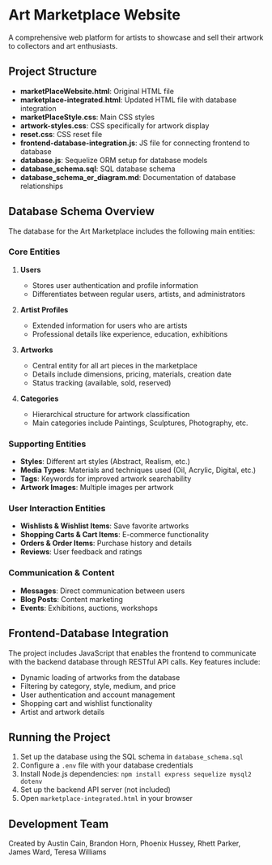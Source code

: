 # Art Marketplace Website

A comprehensive web platform for artists to showcase and sell their artwork to collectors and art enthusiasts.

## Project Structure

- **marketPlaceWebsite.html**: Original HTML file
- **marketplace-integrated.html**: Updated HTML file with database integration
- **marketPlaceStyle.css**: Main CSS styles
- **artwork-styles.css**: CSS specifically for artwork display
- **reset.css**: CSS reset file
- **frontend-database-integration.js**: JS file for connecting frontend to database
- **database.js**: Sequelize ORM setup for database models
- **database_schema.sql**: SQL database schema
- **database_schema_er_diagram.md**: Documentation of database relationships

## Database Schema Overview

The database for the Art Marketplace includes the following main entities:

### Core Entities

1. **Users**
   - Stores user authentication and profile information
   - Differentiates between regular users, artists, and administrators

2. **Artist Profiles**
   - Extended information for users who are artists
   - Professional details like experience, education, exhibitions

3. **Artworks**
   - Central entity for all art pieces in the marketplace
   - Details include dimensions, pricing, materials, creation date
   - Status tracking (available, sold, reserved)

4. **Categories**
   - Hierarchical structure for artwork classification
   - Main categories include Paintings, Sculptures, Photography, etc.

### Supporting Entities

- **Styles**: Different art styles (Abstract, Realism, etc.)
- **Media Types**: Materials and techniques used (Oil, Acrylic, Digital, etc.)
- **Tags**: Keywords for improved artwork searchability
- **Artwork Images**: Multiple images per artwork

### User Interaction Entities

- **Wishlists & Wishlist Items**: Save favorite artworks
- **Shopping Carts & Cart Items**: E-commerce functionality
- **Orders & Order Items**: Purchase history and details
- **Reviews**: User feedback and ratings

### Communication & Content

- **Messages**: Direct communication between users
- **Blog Posts**: Content marketing
- **Events**: Exhibitions, auctions, workshops

## Frontend-Database Integration

The project includes JavaScript that enables the frontend to communicate with the backend database through RESTful API calls. Key features include:

- Dynamic loading of artworks from the database
- Filtering by category, style, medium, and price
- User authentication and account management
- Shopping cart and wishlist functionality
- Artist and artwork details

## Running the Project

1. Set up the database using the SQL schema in `database_schema.sql`
2. Configure a `.env` file with your database credentials
3. Install Node.js dependencies: `npm install express sequelize mysql2 dotenv`
4. Set up the backend API server (not included)
5. Open `marketplace-integrated.html` in your browser

## Development Team

Created by Austin Cain, Brandon Horn, Phoenix Hussey, Rhett Parker, James Ward, Teresa Williams
